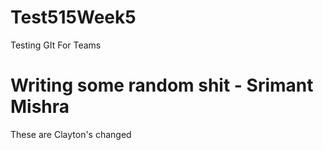 # Test515Week5
Testing GIt For Teams

# Writing some random shit - Srimant Mishra

These are Clayton's changed
